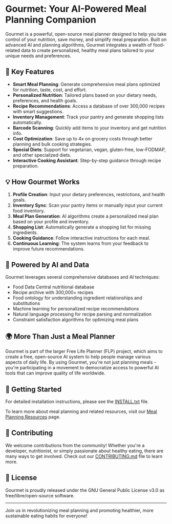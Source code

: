 # Gourmet: Your AI-Powered Meal Planning Companion

Gourmet is a powerful, open-source meal planner designed to help you take control of your nutrition, save money, and simplify meal preparation. Built on advanced AI and planning algorithms, Gourmet integrates a wealth of food-related data to create personalized, healthy meal plans tailored to your unique needs and preferences.

## 🌟 Key Features

- **Smart Meal Planning**: Generate comprehensive meal plans optimized for nutrition, taste, cost, and effort.
- **Personalized Nutrition**: Tailored plans based on your dietary needs, preferences, and health goals.
- **Recipe Recommendations**: Access a database of over 300,000 recipes with smart suggestions.
- **Inventory Management**: Track your pantry and generate shopping lists automatically.
- **Barcode Scanning**: Quickly add items to your inventory and get nutrition info.
- **Cost Optimization**: Save up to 4x on grocery costs through better planning and bulk cooking strategies.
- **Special Diets**: Support for vegetarian, vegan, gluten-free, low-FODMAP, and other specialized diets.
- **Interactive Cooking Assistant**: Step-by-step guidance through recipe preparation.

## 💡 How Gourmet Works

1. **Profile Creation**: Input your dietary preferences, restrictions, and health goals.
2. **Inventory Sync**: Scan your pantry items or manually input your current food inventory.
3. **Meal Plan Generation**: AI algorithms create a personalized meal plan based on your profile and inventory.
4. **Shopping List**: Automatically generate a shopping list for missing ingredients.
5. **Cooking Guidance**: Follow interactive instructions for each meal.
6. **Continuous Learning**: The system learns from your feedback to improve future recommendations.

## 🧠 Powered by AI and Data

Gourmet leverages several comprehensive databases and AI techniques:

- Food Data Central nutritional database
- Recipe archive with 300,000+ recipes
- Food ontology for understanding ingredient relationships and substitutions
- Machine learning for personalized recipe recommendations
- Natural language processing for recipe parsing and normalization
- Constraint satisfaction algorithms for optimizing meal plans

## 🌍 More Than Just a Meal Planner

Gourmet is part of the larger Free Life Planner (FLP) project, which aims to create a free, open-source AI system to help people manage various aspects of daily life. By using Gourmet, you're not just planning meals - you're participating in a movement to democratize access to powerful AI tools that can improve quality of life worldwide.

## 🚀 Getting Started

For detailed installation instructions, please see the [INSTALL.txt](INSTALL.txt) file.

To learn more about meal planning and related resources, visit our [Meal Planning Resources](https://frdcsa.org/~andrewdo/WebWiki/MealPlanningResources.html) page.

## 🤝 Contributing

We welcome contributions from the community! Whether you're a developer, nutritionist, or simply passionate about healthy eating, there are many ways to get involved. Check out our [CONTRIBUTING.md](CONTRIBUTING.md) file to learn more.

## 📜 License

Gourmet is proudly released under the GNU General Public License v3.0 as free/libre/open-source software.

---

Join us in revolutionizing meal planning and promoting healthier, more sustainable eating habits for everyone!
